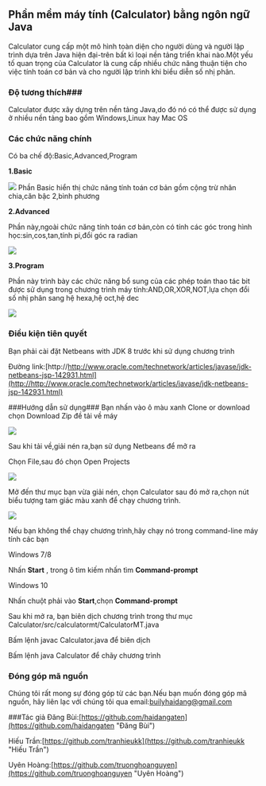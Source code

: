 ## Phần mềm máy tính (Calculator) bằng ngôn ngữ Java ##
Calculator cung cấp một mô hình toàn diện cho người dùng và người lập trình dựa trên Java hiện đại-trên bất kì loại nền tảng triển khai nào.Một yếu tố quan trọng của Calculator là cung cấp nhiều chức năng thuận tiện cho việc tính toán cơ bản và cho người lập trình khi biểu diễn số nhị phân.


### Độ tương thích###
Calculator được xây dựng trên nền tảng Java,do đó nó có thể được sử dụng ở nhiều nền tảng bao gồm Windows,Linux hay Mac OS
### Các chức năng chính
Có ba chế độ:Basic,Advanced,Program


**1.Basic**

![](https://image.ibb.co/da1aiQ/Capture.png)
Phần Basic hiển thị chức năng tính toán cơ bản gồm cộng trừ nhân chia,căn bậc 2,bình phương 

**2.Advanced**

Phần này,ngoài chức năng tính toán cơ bản,còn có tính các góc trong hình học:sin,cos,tan,tính pi,đổi góc ra radian

![](https://image.ibb.co/mFs4ck/Capture2.png)

**3.Program**

Phần này trình bày các chức năng bổ sung của các phép toán thao tác bit được sử dụng trong chương trình máy tính:AND,OR,XOR,NOT,lựa chọn đổi số nhị phân sang hệ hexa,hệ oct,hệ dec

![](https://image.ibb.co/f4RfHk/Capture3.png)

### Điều kiện tiên quyết
Bạn phải cài đặt Netbeans with JDK 8 trước khi sử dụng chương trình

Đường link:[http://http://www.oracle.com/technetwork/articles/javase/jdk-netbeans-jsp-142931.html](http://http://www.oracle.com/technetwork/articles/javase/jdk-netbeans-jsp-142931.html)

###Hướng dẫn sử dụng###
Bạn nhấn vào ô màu xanh Clone or download chọn Download Zip đề tải về máy

![](https://image.ibb.co/nuc4ck/Capture4.png)

Sau khi tải về,giải nén ra,bạn sử dụng Netbeans để mở ra

Chọn File,sau đó chọn Open Projects
 
![](https://image.ibb.co/kmUynk/Capture5.png)

Mở đến thư mục bạn vừa giải nén, chọn Calculator sau đó mở ra,chọn nút biểu tượng tam giác màu xanh để chạy chương trình.

![](https://image.ibb.co/c79nf5/Capture6.png)

Nếu bạn không thể chạy chương trình,hãy chạy nó trong command-line máy tính các bạn 

Windows 7/8
 
Nhấn **Start** , trong ô tìm kiếm nhấn tìm **Command-prompt**

Windows 10

Nhấn chuột phải vào **Start**,chọn **Command-prompt**

Sau khi mở ra, bạn biên dịch chương trình trong thư mục Calculator/src/calculatormt/CalculatorMT.java

Bấm lệnh javac Calculator.java để biên dịch

Bấm lệnh java Calculator để chãy chương trình

### Đóng góp mã nguồn 
Chúng tôi rất mong sự đóng góp từ các bạn.Nếu bạn muốn đóng góp mã nguồn, hãy liên lạc với chúng tôi qua email:builyhaidang@gmail.com


###Tác giả
Đăng Bùi:[https://github.com/haidangaten](https://github.com/haidangaten "Đăng Bùi")


Hiếu Trần:[https://github.com/tranhieukk](https://github.com/tranhieukk "Hiếu Trần")

Uyên Hoàng:[https://github.com/truonghoanguyen](https://github.com/truonghoanguyen "Uyên Hoàng")




